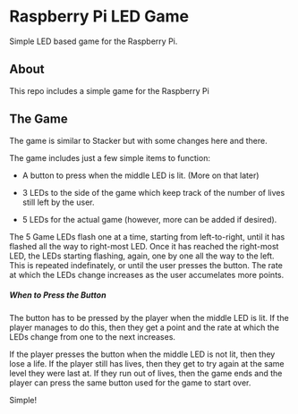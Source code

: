 # Raspberry Pi LED Game
Simple LED based game for the Raspberry Pi.

## About
This repo includes a simple game for the Raspberry Pi

## The Game
The game is similar to Stacker but with some changes here and there.


The game includes just a few simple items to function:

- A button to press when the middle LED is lit. (More on that later)

- 3 LEDs to the side of the game which keep track of the number of lives still left by the user. 

- 5 LEDs for the actual game (however, more can be added if desired). 


The 5 Game LEDs flash one at a time, starting from left-to-right, until it has flashed all the way to right-most LED. Once it has reached the right-most LED, the LEDs starting flashing, again, one by one all the way to the left. This is repeated indefinately, or until the user presses the button. The rate at which the LEDs change increases as the user accumelates more points.


##### When to Press the Button

The button has to be pressed by the player when the middle LED is lit. If the player manages to do this, then they get a point and the rate at which the LEDs change from one to the next increases. 

If the player presses the button when the middle LED is not lit, then they lose a life. If the player still has lives, then they get to try again at the same level they were last at. If they run out of lives, then the game ends and the player can press the same button used for the game to start over.


Simple!








